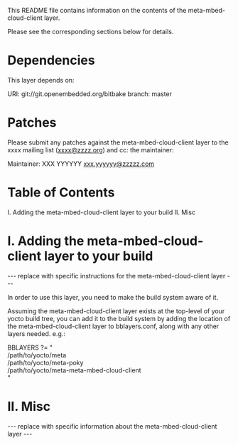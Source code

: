 This README file contains information on the contents of the
meta-mbed-cloud-client layer.

Please see the corresponding sections below for details.


Dependencies
============

This layer depends on:

  URI: git://git.openembedded.org/bitbake
  branch: master


Patches
=======

Please submit any patches against the meta-mbed-cloud-client layer to the
xxxx mailing list (xxxx@zzzz.org) and cc: the maintainer:

Maintainer: XXX YYYYYY <xxx.yyyyyy@zzzzz.com>


Table of Contents
=================

  I. Adding the meta-mbed-cloud-client layer to your build
 II. Misc


I. Adding the meta-mbed-cloud-client layer to your build
=================================================

--- replace with specific instructions for the meta-mbed-cloud-client layer ---

In order to use this layer, you need to make the build system aware of
it.

Assuming the meta-mbed-cloud-client layer exists at the top-level of your
yocto build tree, you can add it to the build system by adding the
location of the meta-mbed-cloud-client layer to bblayers.conf, along with any
other layers needed. e.g.:

  BBLAYERS ?= " \
    /path/to/yocto/meta \
    /path/to/yocto/meta-poky \
    /path/to/yocto/meta-meta-mbed-cloud-client \
    "


II. Misc
========

--- replace with specific information about the meta-mbed-cloud-client layer ---

